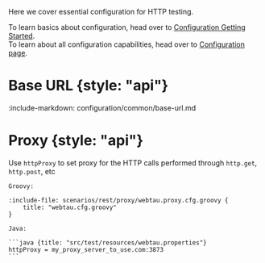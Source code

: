 Here we cover essential configuration for HTTP testing.

To learn basics about configuration, head over to [Configuration Getting Started](getting-started/configuration).
\
To learn about all configuration capabilities, head over to [Configuration page](configuration/groovy-config-file). 

# Base URL {style: "api"}

:include-markdown: configuration/common/base-url.md

# Proxy {style: "api"}

Use `httpProxy` to set proxy for the HTTP calls performed through `http.get`, `http.post`, etc 

`````tabs
Groovy:

:include-file: scenarios/rest/proxy/webtau.proxy.cfg.groovy {
    title: "webtau.cfg.groovy"
}

Java:

```java {title: "src/test/resources/webtau.properties"}
httpProxy = my_proxy_server_to_use.com:3873
```
`````